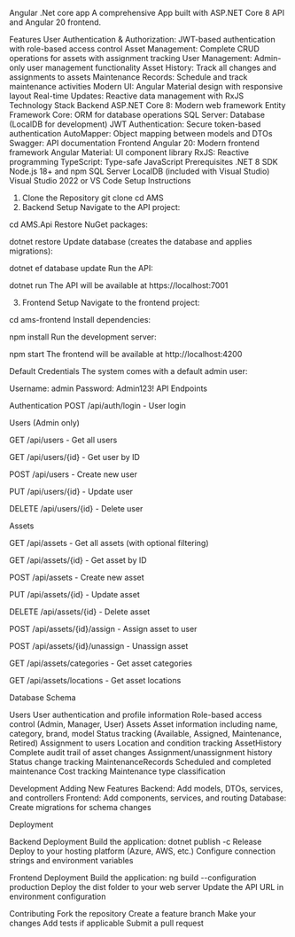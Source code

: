 Angular .Net core app
A comprehensive App built with ASP.NET Core 8 API and Angular 20 frontend.

Features
User Authentication & Authorization: JWT-based authentication with role-based access control
Asset Management: Complete CRUD operations for assets with assignment tracking
User Management: Admin-only user management functionality
Asset History: Track all changes and assignments to assets
Maintenance Records: Schedule and track maintenance activities
Modern UI: Angular Material design with responsive layout
Real-time Updates: Reactive data management with RxJS
Technology Stack
Backend
ASP.NET Core 8: Modern web framework
Entity Framework Core: ORM for database operations
SQL Server: Database (LocalDB for development)
JWT Authentication: Secure token-based authentication
AutoMapper: Object mapping between models and DTOs
Swagger: API documentation
Frontend
Angular 20: Modern frontend framework
Angular Material: UI component library
RxJS: Reactive programming
TypeScript: Type-safe JavaScript
Prerequisites
.NET 8 SDK
Node.js 18+ and npm
SQL Server LocalDB (included with Visual Studio)
Visual Studio 2022 or VS Code
Setup Instructions
1. Clone the Repository
git clone <repository-url>
cd AMS
2. Backend Setup
Navigate to the API project:

cd AMS.Api
Restore NuGet packages:

dotnet restore
Update database (creates the database and applies migrations):

dotnet ef database update
Run the API:

dotnet run
The API will be available at https://localhost:7001

3. Frontend Setup
Navigate to the frontend project:

cd ams-frontend
Install dependencies:

npm install
Run the development server:

npm start
The frontend will be available at http://localhost:4200

Default Credentials
The system comes with a default admin user:

Username: admin
Password: Admin123!
API Endpoints

Authentication
POST /api/auth/login - User login

Users (Admin only)

GET /api/users - Get all users

GET /api/users/{id} - Get user by ID

POST /api/users - Create new user

PUT /api/users/{id} - Update user

DELETE /api/users/{id} - Delete user


Assets

GET /api/assets - Get all assets (with optional filtering)

GET /api/assets/{id} - Get asset by ID

POST /api/assets - Create new asset

PUT /api/assets/{id} - Update asset

DELETE /api/assets/{id} - Delete asset

POST /api/assets/{id}/assign - Assign asset to user

POST /api/assets/{id}/unassign - Unassign asset

GET /api/assets/categories - Get asset categories

GET /api/assets/locations - Get asset locations


Database Schema

Users
User authentication and profile information
Role-based access control (Admin, Manager, User)
Assets
Asset information including name, category, brand, model
Status tracking (Available, Assigned, Maintenance, Retired)
Assignment to users
Location and condition tracking
AssetHistory
Complete audit trail of asset changes
Assignment/unassignment history
Status change tracking
MaintenanceRecords
Scheduled and completed maintenance
Cost tracking
Maintenance type classification

Development
Adding New Features
Backend: Add models, DTOs, services, and controllers
Frontend: Add components, services, and routing
Database: Create migrations for schema changes


Deployment

Backend Deployment
Build the application: dotnet publish -c Release
Deploy to your hosting platform (Azure, AWS, etc.)
Configure connection strings and environment variables

Frontend Deployment
Build the application: ng build --configuration production
Deploy the dist folder to your web server
Update the API URL in environment configuration

Contributing
Fork the repository
Create a feature branch
Make your changes
Add tests if applicable
Submit a pull request
